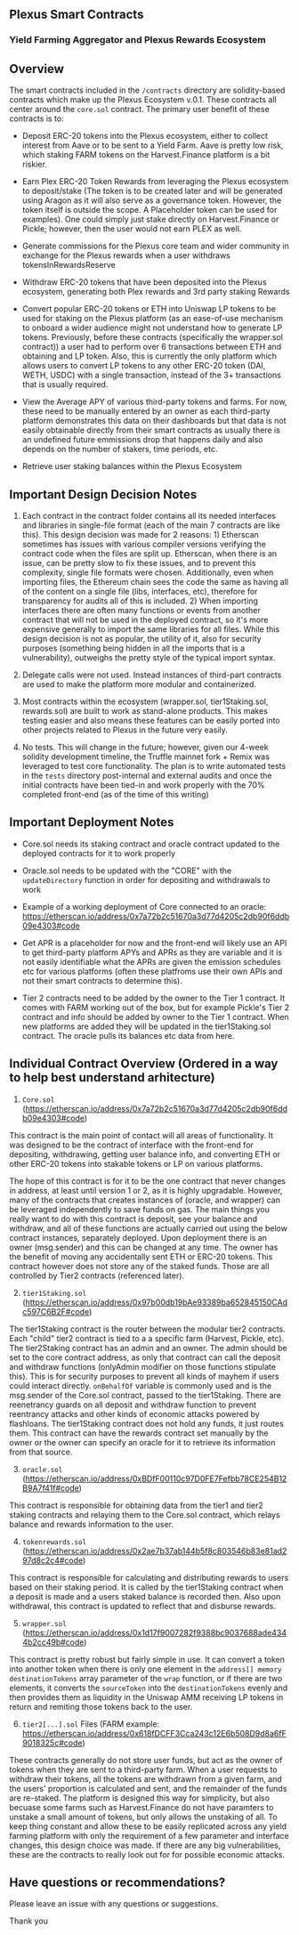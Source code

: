 ## Plexus Smart Contracts

### Yield Farming Aggregator and Plexus Rewards Ecosystem

## Overview

The smart contracts included in the `/contracts` directory are solidity-based contracts which make up the Plexus Ecosystem v.0.1. These contracts all center around the `core.sol` contract. The primary user benefit of these contracts is to:

- Deposit ERC-20 tokens into the Plexus ecosystem, either to collect interest from Aave or to be sent to a Yield Farm. Aave is pretty low risk, which staking FARM tokens on the Harvest.Finance platform is a bit riskier.

- Earn Plex ERC-20 Token Rewards from leveraging the Plexus ecosystem to deposit/stake (The token is to be created later and will be generated using Aragon as it will also serve as a governance token. However, the token itself is outside the scope. A Placeholder token can be used for examples). One could simply just stake directly on Harvest.Finance or Pickle; however, then the user would not earn PLEX as well.

- Generate commissions for the Plexus core team and wider community in exchange for the Plexus rewards when a user withdraws tokensInRewardsReserve

- Withdraw ERC-20 tokens that have been deposited into the Plexus ecosystem, generating both Plex rewards and 3rd party staking Rewards

- Convert popular ERC-20 tokens or ETH into Uniswap LP tokens to be used for staking on the Plexus platform (as an ease-of-use mechanism to onboard a wider audience might not understand how to generate LP tokens. Previously, before these contracts (specifically the wrapper.sol contract)) a user had to perform over 6 transactions between ETH and obtaining and LP token. Also, this is currently the only platform which allows users to convert LP tokens to any other ERC-20 token (DAI, WETH, USDC) with a single transaction, instead of the 3+ transactions that is usually required.

- View the Average APY of various third-party tokens and farms. For now, these need to be manually entered by an owner as each third-party platform demonstrates this data on their dashboards but that data is not easily obtainable directly from their smart contracts as usually there is an undefined future emmissions drop that happens daily and also depends on the number of stakers, time periods, etc.

- Retrieve user staking balances within the Plexus Ecosystem


## Important Design Decision Notes

1. Each contract in the contract folder contains all its needed interfaces and libraries in single-file format (each of the main 7 contracts are like this). This design decision was made for 2 reasons: 1) Etherscan sometimes has issues with various compiler versions verifying the contract code when the files are split up. Etherscan, when there is an issue, can be pretty slow to fix these issues, and to prevent this complexity, single file formats were chosen. Additionally, even when importing files, the Ethereum chain sees the code the same as having all of the content on a single file (libs, interfaces, etc), therefore for transparency for audits all of this is included. 2) When importing interfaces there are often many functions or events from another contract that will not be used in the deployed contract, so it's more expensive generally to import the same libraries for all files. While this design decision is not as popular, the utility of it, also for security purposes (something being hidden in all the imports that is a vulnerability), outweighs the pretty style of the typical import syntax.


2. Delegate calls were not used. Instead instances of third-part contracts are used to make the platform more modular and containerized.

3. Most contracts within the ecosystem (wrapper.sol, tier1Staking.sol, rewards.sol) are built to work as stand-alone products. This makes testing easier and also means these features can be easily ported into other projects related to Plexus in the future very easily.

4. No tests. This will change in the future; however, given our 4-week solidity development timeline, the Truffle mainnet fork + Remix was leveraged to test core functionality. The plan is to write automated tests in the `tests` directory post-internal and external audits and once the initial contracts have been tied-in and work properly with the 70% completed front-end (as of the time of this writing)


## Important Deployment Notes

- Core.sol needs its staking contract and oracle contract updated to the deployed contracts for it to work properly

- Oracle.sol needs to be updated with the "CORE" with the `updateDirectory` function in order for depositing and withdrawals to work

- Example of a working deployment of Core connected to an oracle: https://etherscan.io/address/0x7a72b2c51670a3d77d4205c2db90f6ddb09e4303#code

- Get APR is a placeholder for now and the front-end will likely use an API to get third-party platform APYs and APRs as they are variable and it is not easily identifiable what the APRs are given the emission schedules etc for various platforms (often these platfroms use their own APIs and not their smart contracts to determine this).

- Tier 2 contracts need to be added by the owner to the Tier 1 contract. It comes with FARM working out of the box, but for example Pickle's Tier 2 contract and info should be added by owner to the Tier 1 contract. When new platforms are added they will be updated in the tier1Staking.sol contract. The oracle pulls its balances etc data from here.

## Individual Contract Overview (Ordered in a way to help best understand arhitecture)

1. `Core.sol` (https://etherscan.io/address/0x7a72b2c51670a3d77d4205c2db90f6ddb09e4303#code)

This contract is the main point of contact will all areas of functionality. It was designed to be the contract of interface with the front-end for depositing, withdrawing, getting user balance info, and converting ETH or other ERC-20 tokens into stakable tokens or LP on various platforms.

The hope of this contract is for it to be the one contract that never changes in address, at least until version 1 or 2, as it is highly upgradable. However, many of the contracts that creates instances of (oracle, and  wrapper) can be leveraged independently to save funds on gas. The main things you really want to do with this contract is deposit, see your balance and withdraw, and all of these functions are actually carried out using the below contract instances, separately deployed. Upon deployment there is an owner (msg.sender) and this can be changed at any time. The owner has the benefit of moving any accidentally sent ETH or ERC-20 tokens. This contract however does not store any of the staked funds. Those are all controlled by Tier2 contracts (referenced later).

2. `tier1Staking.sol` (https://etherscan.io/address/0x97b00db19bAe93389ba652845150CAdc597C6B2F#code)

The tier1Staking contract is the router between the modular tier2 contracts. Each "child" tier2 contract is tied to a a specific farm (Harvest, Pickle, etc). The tier2Staking contract has an admin and an owner. The admin should be set to the core contract address, as only that contract can call the deposit and withdraw functions (onlyAdmin modifier on those functions stipulate this). This is for security purposes to prevent all kinds of mayhem if users could interact directly. `onBehalfOf` variable is commonly used and is the msg.sender of the Core.sol contract, passed to the tier1Staking. There are reenetrancy guards on all deposit and withdraw function to prevent reentrancy attacks and other kinds of economic attacks powered by flashloans.
The tier1Staking contract does not hold any funds, it just routes them. This contract can have the rewards contract set manually by the owner or the owner can specify an oracle for it to retrieve its information from that source.


3. `oracle.sol` (https://etherscan.io/address/0xBDfF00110c97D0FE7Fefbb78CE254B12B9A7f41f#code)

This contract is responsible for obtaining data from the tier1 and tier2 staking contracts and relaying them to the Core.sol contract, which relays balance and rewards information to the user.

4. `tokenrewards.sol` (https://etherscan.io/address/0x2ae7b37ab144b5f8c803546b83e81ad297d8c2c4#code)

This contract is responsible for calculating and distributing rewards to users based on their staking period. It is called by the tier1Staking contract when a deposit is made and a users staked balance is recorded then. Also upon withdrawal, this contract is updated to reflect that and disburse rewards.

5. `wrapper.sol` (https://etherscan.io/address/0x1d17f9007282f9388bc9037688ade4344b2cc49b#code)

This contract is pretty robust but fairly simple in use. It can convert a token into another token when there is only one element in the `address[] memory destinationTokens` array parameter of the `wrap` function, or if there are two elements, it converts the `sourceToken` into the `destinationTokens` evenly and then provides them as liquidity in the Uniswap AMM receiving LP tokens in return and remiting those tokens back to the user.

6. `tier2[...].sol` Files (FARM example: https://etherscan.io/address/0x618fDCFF3Cca243c12E6b508D9d8a6fF9018325c#code)

These contracts generally do not store user funds, but act as the owner of tokens when they are sent to a third-party farm. When a user requests to withdraw their tokens, all the tokens are withdrawn from a given farm, and the users' proportion is calculated and sent, and the remainder of the funds are re-staked. The platform is designed this way for simplicity, but also becuase some farms such as Harvest.Finance do not have paramters to unstake a small amount of tokens, but only allows the unstaking of all. To keep thing constant and allow these to be easily replicated across any yield farming platform with only the requirement of a few parameter and interface changes, this design choice was made. If there are any big vulnerabilities, these are the contracts to really look out for for possible economic attacks.


## Have questions or recommendations?

Please leave an issue with any questions or suggestions.

Thank you
